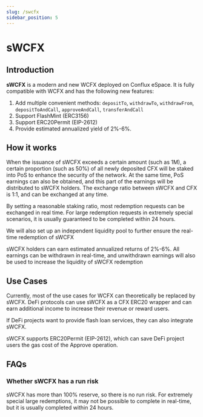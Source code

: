 ```yaml
---
slug: /swcfx
sidebar_position: 5
---
```


# sWCFX

## Introduction

**sWCFX** is a modern and new WCFX deployed on Conflux eSpace. It is fully compatible with WCFX and has the following new features:

1. Add multiple convenient methods: `depositTo`, `withdrawTo`, `withdrawFrom`, `depositToAndCall`, `approveAndCall`, `transferAndCall`
2. Support FlashMint (ERC3156)
3. Support ERC20Permit (EIP-2612)
4. Provide estimated annualized yield of 2%-6%.

## How it works

When the issuance of sWCFX exceeds a certain amount (such as 1M), a certain proportion (such as 50%) of all newly deposited CFX will be staked into PoS to enhance the security of the network. At the same time, PoS earnings can also be obtained, and this part of the earnings will be distributed to sWCFX holders. The exchange ratio between sWCFX and CFX is 1:1, and can be exchanged at any time.

By setting a reasonable staking ratio, most redemption requests can be exchanged in real time. For large redemption requests in extremely special scenarios, it is usually guaranteed to be completed within 24 hours.

We will also set up an independent liquidity pool to further ensure the real-time redemption of sWCFX

sWCFX holders can earn estimated annualized returns of 2%-6%. All earnings can be withdrawn in real-time, and unwithdrawn earnings will also be used to increase the liquidity of sWCFX redemption

## Use Cases

Currently, most of the use cases for WCFX can theoretically be replaced by sWCFX. DeFi protocols can use sWCFX as a CFX ERC20 wrapper and can earn additional income to increase their revenue or reward users.

If DeFi projects want to provide flash loan services, they can also integrate sWCFX.

sWCFX supports ERC20Permit (EIP-2612), which can save DeFi project users the gas cost of the Approve operation.

## FAQs

### Whether sWCFX has a run risk

sWCFX has more than 100% reserve, so there is no run risk. For extremely special large redemptions, it may not be possible to complete in real-time, but it is usually completed within 24 hours.
